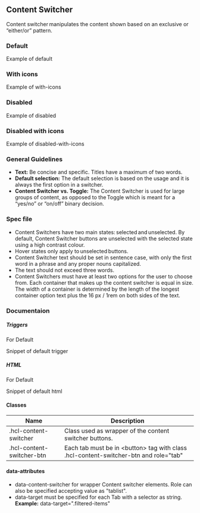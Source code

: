 
## Content Switcher

Content switcher manipulates the content shown based on an exclusive or “either/or” pattern. 

### Default

Example of default

### With icons

Example of with-icons

### Disabled

Example of disabled

### Disabled with icons

Example of disabled-with-icons



### General Guidelines

* __Text:__ Be concise and specific. Titles have a maximum of two words. 
* **Default selection:** The default selection is based on the usage and it  is always the first option in a switcher. 
* **Content Switcher vs. Toggle:** The Content Switcher is used for large groups of content, as opposed to the Toggle which is meant for a “yes/no” or “on/off” binary decision. 



### Spec file

* Content Switchers have two main states: selected and unselected. By default, Content Switcher buttons are unselected with the selected state using a high contrast colour. 
* Hover states only apply to unselected buttons. 
* Content Switcher text should be set in sentence case, with only the first word in a phrase and any proper nouns capitalized.  
* The text should not exceed three words. 
* Content Switchers must have at least two options for the user to choose from. Each container that makes up the content switcher is equal in size. The width of a container is determined by the length of the longest container option text plus the 16 px / 1rem on both sides of the text.



### Documentaion

##### Triggers

For Default

Snippet of default trigger

##### HTML

For Default

Snippet of default html

#### Classes

| Name                      | Description                                                                                           |
| ------------------------- | ----------------------------------------------------------------------------------------------------- |
| .hcl-content-switcher     | Class used as wrapper of the content switcher buttons.                                                |
| .hcl-content-switcher-btn | Each tab must be in &lt;button&gt; tag with class .hcl-content-switcher-btn and role=&#34;tab&#34;    |

#### data-attributes

* data-content-switcher for wrapper Content switcher elements. Role can also be specified accepting value as &#34;tablist&#34;. 
* data-target must be specified for each Tab with a selector as string.<br /> **Example:** data-target=&#34;.filtered-items&#34; 